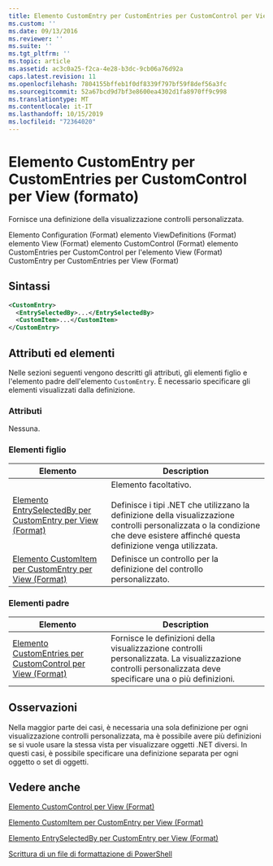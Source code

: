 ```yaml
---
title: Elemento CustomEntry per CustomEntries per CustomControl per View (Format) | Microsoft Docs
ms.custom: ''
ms.date: 09/13/2016
ms.reviewer: ''
ms.suite: ''
ms.tgt_pltfrm: ''
ms.topic: article
ms.assetid: ac3c0a25-f2ca-4e28-b3dc-9cb06a76d92a
caps.latest.revision: 11
ms.openlocfilehash: 7804155bffeb1f0df8339f797bf59f8def56a3fc
ms.sourcegitcommit: 52a67bcd9d7bf3e8600ea4302d1fa8970ff9c998
ms.translationtype: MT
ms.contentlocale: it-IT
ms.lasthandoff: 10/15/2019
ms.locfileid: "72364020"
---
```

# <a name="customentry-element-for-customentries-for-customcontrol-for-view-format"></a>Elemento CustomEntry per CustomEntries per CustomControl per View (formato)

Fornisce una definizione della visualizzazione controlli personalizzata.

Elemento Configuration (Format) elemento ViewDefinitions (Format) elemento View (Format) elemento CustomControl (Format) elemento CustomEntries per CustomControl per l'elemento View (Format) CustomEntry per CustomEntries per View (Format)

## <a name="syntax"></a>Sintassi

```xml
<CustomEntry>
  <EntrySelectedBy>...</EntrySelectedBy>
  <CustomItem>...</CustomItem>
</CustomEntry>
```

## <a name="attributes-and-elements"></a>Attributi ed elementi

Nelle sezioni seguenti vengono descritti gli attributi, gli elementi figlio e l'elemento padre dell'elemento `CustomEntry`. È necessario specificare gli elementi visualizzati dalla definizione.

### <a name="attributes"></a>Attributi

Nessuna.

### <a name="child-elements"></a>Elementi figlio

|Elemento|Description|
|-------------|-----------------|
|[Elemento EntrySelectedBy per CustomEntry per View (Format)](./entryselectedby-element-for-customentry-for-customcontrol-for-view-format.md)|Elemento facoltativo.<br /><br /> Definisce i tipi .NET che utilizzano la definizione della visualizzazione controlli personalizzata o la condizione che deve esistere affinché questa definizione venga utilizzata.|
|[Elemento CustomItem per CustomEntry per View (Format)](./customitem-element-for-customentry-for-customcontrol-for-view-format.md)|Definisce un controllo per la definizione del controllo personalizzato.|

### <a name="parent-elements"></a>Elementi padre

|Elemento|Description|
|-------------|-----------------|
|[Elemento CustomEntries per CustomControl per View (Format)](./customentries-element-for-customcontrol-for-view-format.md)|Fornisce le definizioni della visualizzazione controlli personalizzata. La visualizzazione controlli personalizzata deve specificare una o più definizioni.|

## <a name="remarks"></a>Osservazioni

Nella maggior parte dei casi, è necessaria una sola definizione per ogni visualizzazione controlli personalizzata, ma è possibile avere più definizioni se si vuole usare la stessa vista per visualizzare oggetti .NET diversi. In questi casi, è possibile specificare una definizione separata per ogni oggetto o set di oggetti.

## <a name="see-also"></a>Vedere anche

[Elemento CustomControl per View (Format)](./customcontrol-element-for-view-format.md)

[Elemento CustomItem per CustomEntry per View (Format)](./customitem-element-for-customentry-for-customcontrol-for-view-format.md)

[Elemento EntrySelectedBy per CustomEntry per View (Format)](./entryselectedby-element-for-customentry-for-customcontrol-for-view-format.md)

[Scrittura di un file di formattazione di PowerShell](./writing-a-powershell-formatting-file.md)
